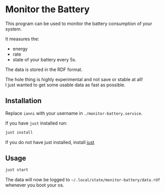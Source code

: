 # Monitor the Battery

This program can be used to monitor the battery consumption of your system.  

It measures the:
 - energy
 - rate
 - state
of your battery every 5s.  

The data is stored in the RDF format.

The hole thing is highly experimental and not save or stable at all!  
I just wanted to get some usable data as fast as possible.


## Installation

Replace `ianni` with your username in `./monitor-battery.service`.

If you have `just` installed run:

``` bash
just install
```

If you do not have just installed, install [just](https://github.com/casey/just)

## Usage

``` bash
just start
```

The data will now be logged to `~/.local/state/monitor-battery/data.rdf` whenever you boot your os.
